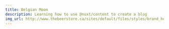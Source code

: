 ```yaml
---
title: Belgian Moon
description: Learning how to use @nuxt/content to create a blog
img_url: http://www.thebeerstore.ca/sites/default/files/styles/brand_hero/public/sbs/brand/0137%20H.png?itok=vlz26ov4
---
```

